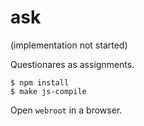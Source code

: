 # ask

(implementation not started)

Questionares as assignments.

```
$ npm install
$ make js-compile
```

Open `webroot` in a browser.
